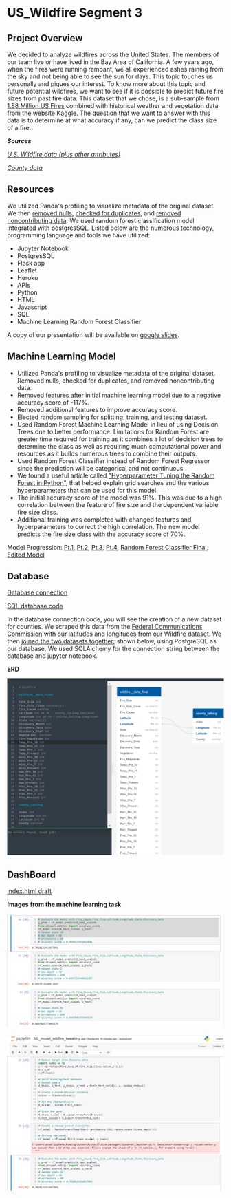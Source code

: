 # US_Wildfire Segment 3



## Project Overview
We decided to analyze wildfires across the United States. The members of our team live or have lived in the Bay Area of California. A few years ago, when the fires were running rampant, we all experienced ashes raining from the sky and not being able to see the sun for days. This topic touches us personally and piques our interest. To know more about this topic and future potential wildfires, we want to see if it is possible to predict future fire sizes from past fire data. This dataset that we chose, is a sub-sample from [1.88 Million US Fires]( https://www.kaggle.com/rtatman/188-million-us-wildfires) combined with historical weather and vegetation data from the website Kaggle. The question that we want to answer with this data is to determine at what accuracy if any, can we predict the class size of a fire.

***Sources***

*[U.S. Wildfire data (plus other attributes)](https://www.kaggle.com/capcloudcoder/us-wildfire-data-plus-other-attributes?select=FW_Veg_Rem_Combined.csv)*

*[County data](https://geo.fcc.gov/api/census/)*

## Resources
We utilized Panda's profiling to visualize metadata of the original dataset. We then [removed nulls](https://github.com/Ariannatopbjerg/US_Wildfire/blob/main/Notebooks/Wildfire_cleanup_pt3.ipynb), [checked for duplicates](https://github.com/Ariannatopbjerg/US_Wildfire/blob/main/Notebooks/wildfire_cleanup_pt1.ipynb), and [removed noncontributing data](https://github.com/Ariannatopbjerg/US_Wildfire/blob/main/Notebooks/wildfire_cleanup_pt3.ipynb). We used random forest classification model integrated with postgresSQL. Listed below are the numerous technology, programming language and tools we have utilized: 

- Jupyter Notebook 
- PostgresSQL 
- Flask app 
- Leaflet
- Heroku
- APIs
- Python
- HTML
- Javascript
- SQL
- Machine Learning Random Forest Classifier 

A copy of our presentation will be available on [google slides](https://docs.google.com/presentation/d/1zNJLu_Os-ALgjHbccoEGw9cjZcJPYD_3G4ZGsKlYAwc/edit#slide=id.p).

## Machine Learning Model 
- Utilized Panda's profiling to visualize metadata of the original dataset. Removed nulls, checked for duplicates, and removed noncontributing data.
- Removed features after initial machine learning model due to a negative accuracy score of -117%. 
- Removed additional features to improve accuracy score.
- Elected random sampling for splitting, training, and testing dataset.
- Used Random Forest Machine Learning Model in lieu of using Decision Trees due to better performance. Limitations for Random Forest are greater time required for training as it combines a lot of decision trees to determine the class as well as requiring much computational power and resources as it builds numerous trees to combine their outputs. 
- Used Random Forest Classifier instead of Random Forest Regressor since the prediction will be categorical and not continuous.
- We found a useful article called ["Hyperparameter Tuning the Random Forest in Python"]( https://towardsdatascience.com/hyperparameter-tuning-the-random-forest-in-python-using-scikit-learn-28d2aa77dd74), that helped explain grid searches and the various hyperparameters that can be used for this model. 
- The initial accuracy score of the model was 91%. This was due to a high correlation between the feature of fire size and the dependent variable fire size class. 
- Additional training was completed with changed features and hyperparameters to correct the high correlation. The new model predicts the fire size class with the accuracy score of 70%.

Model Progression: [Pt.1](https://github.com/Ariannatopbjerg/US_Wildfire/blob/main/Notebooks/ML_RandomForest_v1.ipynb), [Pt.2](https://github.com/Ariannatopbjerg/US_Wildfire/blob/main/Notebooks/ML_RandomForest_v2.ipynb), [Pt.3](https://github.com/Ariannatopbjerg/US_Wildfire/blob/main/Notebooks/ML_RandomForest_v3.ipynb), [Pt.4](https://github.com/Ariannatopbjerg/US_Wildfire/blob/main/Notebooks/randomforestclassifier_trial_and_error_91.ipynb), [Random Forest Classifier Final](https://github.com/Ariannatopbjerg/US_Wildfire/blob/main/Notebooks/ML_model_wildfire_segment_2.ipynb), [Edited Model](https://github.com/Ariannatopbjerg/US_Wildfire/blob/main/Notebooks/ML_model_wildfire_tweaking.ipynb)

## Database 
[Database connection](https://github.com/Ariannatopbjerg/US_Wildfire/blob/main/Notebooks/Wildfire_DB_Connect.ipynb)

[SQL database code](https://github.com/Ariannatopbjerg/US_Wildfire/tree/main/sql)

In the database connection code, you will see the creation of a new dataset for counties. We scraped this data from the [Federal Communications Commission]( https://geo.fcc.gov/api/census/) with our latitudes and longitudes from our Wildfire dataset. We then [joined the two datasets together](https://github.com/Ariannatopbjerg/US_Wildfire/blob/main/images/join_code.png); shown below, using PostgreSQL as our database. We used SQLAlchemy for the connection string between the database and jupyter notebook. 

**ERD**

![](https://github.com/Ariannatopbjerg/US_Wildfire/blob/main/images/ERD-Wildfire.png)

## DashBoard
[index.html draft](https://github.com/Ariannatopbjerg/US_Wildfire/blob/main/Dashboard/index.html)

**Images from the machine learning task**

![](https://github.com/Ariannatopbjerg/US_Wildfire/blob/main/images/various_accuracy_scores.png)

![](https://github.com/Ariannatopbjerg/US_Wildfire/blob/main/images/ML_model_70_percent.png)





